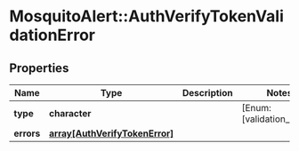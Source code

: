 # MosquitoAlert::AuthVerifyTokenValidationError


## Properties
Name | Type | Description | Notes
------------ | ------------- | ------------- | -------------
**type** | **character** |  | [Enum: [validation_error]] 
**errors** | [**array[AuthVerifyTokenError]**](AuthVerifyTokenError.md) |  | 


